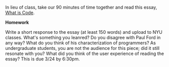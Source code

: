 In lieu of class, take our 90 minutes of time together and read this essay, [What is Code](https://www.bloomberg.com/graphics/2015-paul-ford-what-is-code/).

**Homework**

Write a short response to the essay (at least 150 words) and upload to NYU classes. What's something you leanred? Do you disagree with Paul Ford in any way? What do you think of his characterization of programmers? As undergraduate students, you are not the audience for this piece; did it still resonate with you? What did you think of the user experience of reading the essay? This is due 3/24 by 6:30pm.

